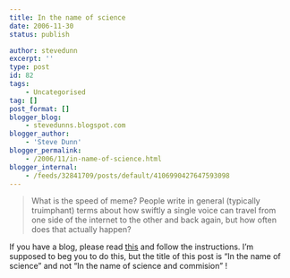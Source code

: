 ```yaml
---
title: In the name of science
date: 2006-11-30
status: publish

author: stevedunn
excerpt: ''
type: post
id: 82
tags:
    - Uncategorised
tag: []
post_format: []
blogger_blog:
    - stevedunns.blogspot.com
blogger_author:
    - 'Steve Dunn'
blogger_permalink:
    - /2006/11/in-name-of-science.html
blogger_internal:
    - /feeds/32841709/posts/default/4106990427647593098
---
```

> What is the speed of meme? People write in general (typically truimphant) terms about how swiftly a single voice can travel from one side of the internet to the other and back again, but how often does that actually happen?

If you have a blog, please read [this](http://acephalous.typepad.com/acephalous/2006/11/measuring_the_s.html) and follow the instructions. I’m supposed to beg you to do this, but the title of this post is “In the name of science” and not “In the name of science and commision” !